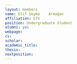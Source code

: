 ```yaml
---
layout: members
name: Elif Şeyma	Armağan	
affiliation: GTU
position: Undergraduate Student
alumni: yes
webpage:
cv:
scholar:
academic_title:
thesis:
nextposition:
---
```

